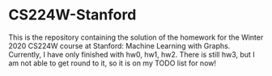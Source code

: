 # CS224W-Stanford
This is the repository containing the solution of the homework for the Winter 2020 CS224W course at Stanford: Machine Learning with Graphs. Currently, I have only finished with hw0, hw1, hw2. There is still hw3, but I am not able to get round to it, so it is on my TODO list for now!
